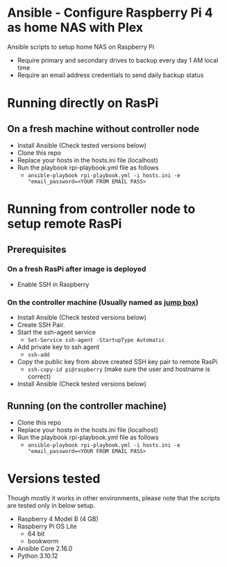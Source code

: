 # Ansible - Configure Raspberry Pi 4 as home NAS with Plex
Ansible scripts to setup home NAS on Raspberry Pi
- Require primary and secondary drives to backup every day 1 AM local time
- Require an email address credentials to send daily backup status

# Running directly on RasPi

## On a fresh machine without controller node
- Install Ansible (Check tested versions below)
- Clone this repo
- Replace your hosts in the hosts.ini file (localhost)
- Run the playbook rpi-playbook.yml file as follows
    - `ansible-playbook rpi-playbook.yml -i hosts.ini -e "email_password=<YOUR FROM EMAIL PASS>`

# Running from controller node to setup remote RasPi

## Prerequisites

### On a fresh RasPi after image is deployed
- Enable SSH in Raspberry

### On the controller machine (Usually named as [jump box](https://en.wikipedia.org/wiki/Jump_server))
- Install Ansible (Check tested versions below)
- Create SSH Pair.
- Start the ssh-agent service
    - `Set-Service ssh-agent -StartupType Automatic`
- Add private key to ssh agent
    - `ssh-add `
- Copy the public key from above created SSH key pair to remote RasPi
    - `ssh-copy-id pi@raspberry` (make sure the user and hostname is correct)
- Install Ansible (Check tested versions below)

## Running (on the controller machine)
- Clone this repo
- Replace your hosts in the hosts.ini file (localhost)
- Run the playbook rpi-playbook.yml file as follows
    - `ansible-playbook rpi-playbook.yml -i hosts.ini -e "email_password=<YOUR FROM EMAIL PASS>`

# Versions tested

Though mostly it works in other environments, please note that the scripts are tested only in below setup.

- Raspberry 4 Model B (4 GB)
- Raspberry Pi OS Lite
  - 64 bit
  - bookworm
- Ansible Core 2.16.0
- Python 3.10.12
